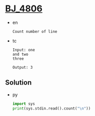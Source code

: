 # [BJ_4806](https://acmicpc.net/problem/4806)

* en

  ```en
  Count number of line
  ```

* tc

  ```tc
  Input: one
  and two
  three

  Output: 3
  ```

## Solution

* py

  ```py
  import sys
  print(sys.stdin.read().count("\n"))
  ```
